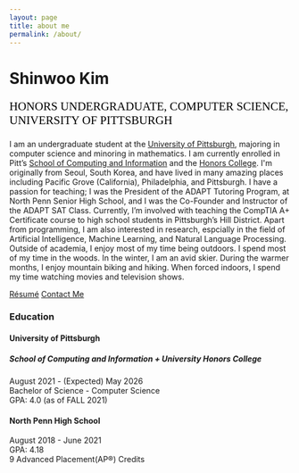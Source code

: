 ```yaml
---
layout: page
title: about me
permalink: /about/
---
```

 <h1 class="text-center custom-font">Shinwoo Kim</h1>
 <p class="text-center" style="font-family:'Times New Roman', Times, serif; font-size: 1.5em; color:black;"><span class="dropcap">H</span>ONORS <span class="dropcap">U</span>NDERGRADUATE, <span class="dropcap">C</span>OMPUTER <span class="dropcap">S</span>CIENCE, <span class="dropcap">U</span>NIVERSITY OF <span class="dropcap">P</span>ITTSBURGH</p>

I am an undergraduate student at the <a href="https://pitt.edu"> University of Pittsburgh</a>, majoring in computer science and minoring in mathematics. I am currently enrolled in Pitt’s <a href="https://sci.pitt.edu">School of Computing and Information</a> and the <a href="https://www.honorscollege.pitt.edu/">Honors College</a>. I'm originally from Seoul, South Korea, and have lived in many amazing places including Pacific Grove (California), Philadelphia, and Pittsburgh. I have a passion for teaching; I was the President of the ADAPT Tutoring Program, at North Penn Senior High School, and I was the Co-Founder and Instructor of the ADAPT SAT Class. Currently, I’m involved with teaching the CompTIA A+ Certificate course to high school students in Pittsburgh’s Hill District.
Apart from programming, I am also interested in research, espcially in the field of Artificial Intelligence, Machine Learning, and Natural Language Processing. Outside of academia, I enjoy most of my time being outdoors. I spend most of my time in the woods. In the winter, I am an avid skier. During the warmer months, I enjoy mountain biking and hiking. When forced indoors, I spend my time watching movies and television shows.
                
<div class="text-center social-icons">
    <a class="social-icon" href="mailto:{{ site.email }}"><i class="fas fa-envelope"></i></a>
    <a class="social-icon" href="https://linkedin.com/in/{{ site.linkedin_username }}"> <i class="fab fa-linkedin-in"></i></a>
    <a class="social-icon" href="https://github.com/{{ site.github_username }}"><i class="fab fa-github"></i></a>
    <a class="social-icon" href="https://twitter.com/{{ site.twitter_username }}"><i class="fab fa-twitter"></i></a>
    <a class="social-icon" href="https://instagram.com/{{ site.instagram_username }}"><i class="fab fa-instagram"></i></a>
</div>
<div class="text-center">
    <a href="Resume.pdf" type="button" class="mt-3 btn btn-dark btn-lg btn-block">Résumé</a>
    <a href="{{ site.baseurl }}/contact/" type="button" class="mt-3 btn btn-dark btn-lg btn-block">Contact Me</a>
</div>


### Education
<div class="p-3 w-100">
    <h4 class="mb-0">University of Pittsburgh</h4>
    <h5 class="mb-0">School of Computing and Information + University Honors College</h5>
    <p>August 2021 - (Expected) May 2026 <br> Bachelor of Science - Computer Science <br>GPA: 4.0 (as of FALL 2021) </p>
</div>
<div class="p-3 w-100">
    <h4 class="mb-0">North Penn High School</h4>
    <p>August 2018 - June 2021 <br>GPA: 4.18 <br>9 Advanced Placement(AP®) Credits</p>
</div>